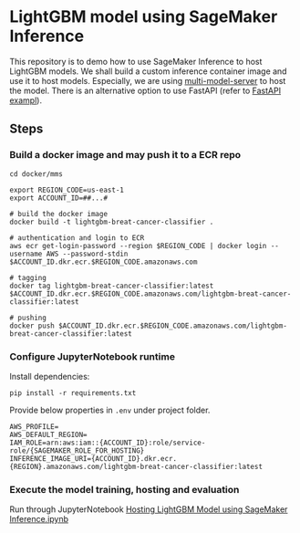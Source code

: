 # LightGBM model using SageMaker Inference

This repository is to demo how to use SageMaker Inference to host LightGBM models. We shall build a custom inference container image and use it to host models. Especially, we are using [multi-model-server](https://github.com/awslabs/multi-model-server/tree/master) to host the model. There is an alternative option to use FastAPI (refer to [FastAPI exampl](https://testdriven.io/blog/fastapi-machine-learning/)).

## Steps

### Build a docker image and may push it to a ECR repo

```shell
cd docker/mms

export REGION_CODE=us-east-1
export ACCOUNT_ID=##...#

# build the docker image
docker build -t lightgbm-breat-cancer-classifier .

# authentication and login to ECR
aws ecr get-login-password --region $REGION_CODE | docker login --username AWS --password-stdin $ACCOUNT_ID.dkr.ecr.$REGION_CODE.amazonaws.com

# tagging
docker tag lightgbm-breat-cancer-classifier:latest $ACCOUNT_ID.dkr.ecr.$REGION_CODE.amazonaws.com/lightgbm-breat-cancer-classifier:latest

# pushing
docker push $ACCOUNT_ID.dkr.ecr.$REGION_CODE.amazonaws.com/lightgbm-breat-cancer-classifier:latest
```

### Configure JupyterNotebook runtime

Install dependencies:

```shell
pip install -r requirements.txt
```

Provide below properties in `.env` under project folder. 

```shell
AWS_PROFILE=
AWS_DEFAULT_REGION=
IAM_ROLE=arn:aws:iam::{ACCOUNT_ID}:role/service-role/{SAGEMAKER_ROLE_FOR_HOSTING}
INFERENCE_IMAGE_URI={ACCOUNT_ID}.dkr.ecr.{REGION}.amazonaws.com/lightgbm-breat-cancer-classifier:latest
```

### Execute the model training, hosting and evaluation

Run through JupyterNotebook [Hosting LightGBM Model using SageMaker Inference.ipynb](./Hosting%20LightGBM%20Model%20using%20SageMaker%20Inference.ipynb)